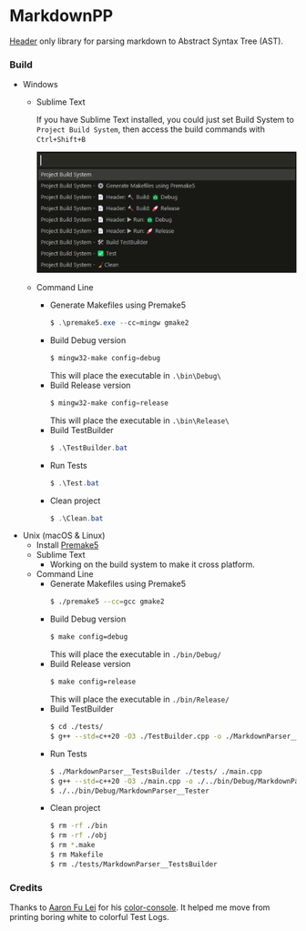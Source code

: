 # MarkdownPP
[Header](https://github.com/Eessh/MarkdownPP/blob/master/MarkdownParser.hpp) only library for parsing markdown to Abstract Syntax Tree (AST).


### Build
- Windows
  - Sublime Text
  
    If you have Sublime Text installed, you could just set Build System to `Project Build System`, then access the build commands with `Ctrl+Shift+B`
    
    ![SublimeProjectBuildSystem](./screenshots/SublimeProjectBuildSystem.png)
  - Command Line
    - Generate Makefiles using Premake5
      ```powershell
      $ .\premake5.exe --cc=mingw gmake2
      ```
    - Build Debug version
      ```powershell
      $ mingw32-make config=debug
      ```
      This will place the executable in `.\bin\Debug\`
    - Build Release version
      ```powershell
      $ mingw32-make config=release
      ```
      This will place the executable in `.\bin\Release\`
    - Build TestBuilder
      ```powershell
      $ .\TestBuilder.bat
      ```
    - Run Tests
      ```powershell
      $ .\Test.bat
      ```
    - Clean project
      ```powershell
      $ .\Clean.bat
      ```
- Unix (macOS & Linux)
  - Install [Premake5](https://premake.github.io/)
  - Sublime Text
    - Working on the build system to make it cross platform.
  - Command Line
    - Generate Makefiles using Premake5
      ```bash
      $ ./premake5 --cc=gcc gmake2
      ```
    - Build Debug version
      ```bash
      $ make config=debug
      ```
      This will place the executable in `./bin/Debug/`
    - Build Release version
      ```bash
      $ make config=release
      ```
      This will place the executable in `./bin/Release/`
    - Build TestBuilder
      ```bash
      $ cd ./tests/
      $ g++ --std=c++20 -O3 ./TestBuilder.cpp -o ./MarkdownParser__TestsBuilder
      ```
    - Run Tests
      ```bash
      $ ./MarkdownParser__TestsBuilder ./tests/ ./main.cpp
      $ g++ --std=c++20 -O3 ./main.cpp -o ./../bin/Debug/MarkdownParser__Tester
      $ ./../bin/Debug/MarkdownParser__Tester
      ```
    - Clean project
      ```bash
      $ rm -rf ./bin
      $ rm -rf ./obj
      $ rm *.make
      $ rm Makefile
      $ rm ./tests/MarkdownParser__TestsBuilder
      ```

### Credits
Thanks to [Aaron Fu Lei](https://github.com/aafulei) for his [color-console](https://github.com/aafulei/color-console). It helped me move from printing boring white to colorful Test Logs.
